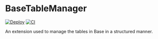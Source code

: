 # BaseTableManager

[![Deploy](https://github.com/497363983/BaseTableManager/actions/workflows/deploy.yml/badge.svg)](https://github.com/497363983/BaseTableManager/actions/workflows/deploy.yml)
[![CI](https://github.com/497363983/BaseTableManager/actions/workflows/ci.yml/badge.svg)](https://github.com/497363983/BaseTableManager/actions/workflows/ci.yml)

An extension used to manage the tables in Base  in a structured manner.
